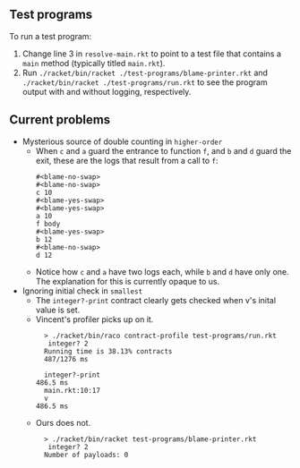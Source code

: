 ## Test programs
To run a test program:
1. Change line 3 in `resolve-main.rkt` to point to a test file that contains a `main` method (typically titled `main.rkt`).
2. Run ```./racket/bin/racket ./test-programs/blame-printer.rkt``` and ```./racket/bin/racket ./test-programs/run.rkt``` to see the program output with and without logging, respectively.

## Current problems
- Mysterious source of double counting in `higher-order`
  - When `c` and `a` guard the entrance to function `f`, and `b` and `d` guard the exit, these are the logs that result from a call to `f`:
      ```
      #<blame-no-swap>
      #<blame-no-swap>
      c 10
      #<blame-yes-swap>
      #<blame-yes-swap>
      a 10
      f body
      #<blame-yes-swap>
      b 12
      #<blame-no-swap>
      d 12
      ```
  - Notice how `c` and `a` have two logs each, while `b` and `d` have only one. The explanation for this is currently opaque to us.
- Ignoring initial check in `smallest`
  - The `integer?-print` contract clearly gets checked when v's inital value is set.
  - Vincent's profiler picks up on it.
    ```
      > ./racket/bin/raco contract-profile test-programs/run.rkt
       integer? 2
      Running time is 38.13% contracts
      487/1276 ms
        
      integer?-print                                                   486.5 ms
      main.rkt:10:17                                                  
      v                                                            486.5 ms
    ```
  - Ours does not.
    ```
      > ./racket/bin/racket test-programs/blame-printer.rkt
       integer? 2
      Number of payloads: 0
    ```